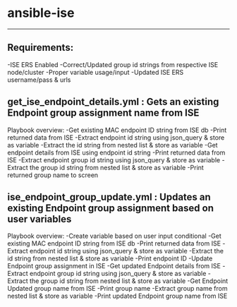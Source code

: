 # ansible-ise
---------------------------
Requirements:
---------------------------
-ISE ERS Enabled
-Correct/Updated group id strings from respective ISE node/cluster
-Proper variable usage/input
-Updated ISE ERS username/pass & urls

get_ise_endpoint_details.yml : Gets an existing Endpoint group assignment name from ISE
---------------------------
Playbook overview:
-Get existing MAC endpoint ID string from ISE db
-Print returned data from ISE
-Extract endpoint id string using json_query & store as variable
-Extract the id string from nested list & store as variable
-Get endpoint details from ISE using endpoint id string
-Print returned data from ISE
-Extract endpoint group id string using json_query & store as variable
-Extract the group id string from nested list & store as variable
-Print returned group name to screen

ise_endpoint_group_update.yml : Updates an existing Endpoint group assignment based on user variables
---------------------------
Playbook overview:
-Create variable based on user input conditional
-Get existing MAC endpoint ID string from ISE db
-Print returned data from ISE
-Extract endpoint id string using json_query & store as variable
-Extract the id string from nested list & store as variable
-Print endpoint ID
-Update Endpoint group assignment in ISE
-Get updated Endpoint details from ISE
-Extract endpoint group id string using json_query & store as variable
-Extract the group id string from nested list & store as variable
-Get Endpoint Updated group name from ISE
-Print group name
-Extract group name from nested list & store as variable
-Print updated Endpoint group name from ISE

